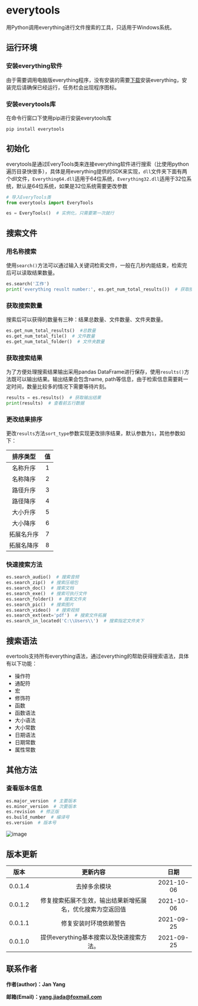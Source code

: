 # everytools
用Python调用everything进行文件搜索的工具，只适用于Windows系统。

## 运行环境

### 安装everything软件

由于需要调用电脑版everything程序，没有安装的需要[下载](https://www.voidtools.com/zh-cn/downloads/)安装everything，安装完后请确保已经运行，任务栏会出现程序图标。

### 安装everytools库

在命令行窗口下使用pip进行安装everytools库

```shell
pip install everytools
```



## 初始化

everytools是通过EveryTools类来连接everything软件进行搜索（比使用python遍历目录快很多），具体是用everything提供的SDK来实现，`dll`文件夹下面有两个dll文件，`Everything64.dll`适用于64位系统，`Everything32.dll`适用于32位系统，默认是64位系统，如果是32位系统需要更改参数

```python
# 导入EveryTools类
from everytools import EveryTools

es = EveryTools()  # 实例化，只需要第一次就行
```



## 搜索文件

### 用名称搜索

使用`search()`方法可以通过输入关键词检索文件，一般在几秒内能结束，检索完后可以读取结果数量。

```python
es.search('工作')
print('everything reuslt number:', es.get_num_total_results())  # 获取搜索结果对象数量
```

### 获取搜索数量

搜索后可以获得的数量有三种：结果总数量、文件数量、文件夹数量。

```python
es.get_num_total_results()  #总数量
es.get_num_total_file()  # 文件数量
es.get_num_total_folder()  # 文件夹数量
```

### 获取搜索结果

为了方便处理搜索结果输出采用pandas DataFrame进行保存，使用`results()`方法既可以输出结果。输出结果会包含name, path等信息，由于检索信息需要耗一定时间，数量比较多的情况下需要等待片刻。

```python
results = es.results()  # 获取输出结果
print(results)  # 查看前五行数据
```

### 更改结果排序

更改`results`方法`sort_type`参数实现更改排序结果，默认参数为`1`，其他参数如下：

| **排序类型** | **值** |
| :----------: | :----: |
|   名称升序   |   1    |
|   名称降序   |   2    |
|   路径升序   |   3    |
|   路径降序   |   4    |
|   大小升序   |   5    |
|   大小降序   |   6    |
|  拓展名升序  |   7    |
|  拓展名降序  |   8    |



### 快速搜索方法

```python
es.search_audio()  # 搜索音频
es.search_zip()  # 搜索压缩包
es.search_doc()  # 搜索文档
es.search_exe()  # 搜索可执行文件
es.search_folder()  # 搜索文件夹
es.search_pic()  # 搜索图片
es.search_video()  # 搜索视频
es.search_ext(ext='pdf')  # 搜索文件拓展
es.search_in_located('C:\\Users\\')  # 搜索指定文件夹下
```



## 搜索语法

evertools支持所有everything语法，通过everything的帮助获得搜索语法，具体有以下功能：

* 操作符
* 通配符
* 宏
* 修饰符
* 函数
* 函数语法
* 大小语法
* 大小常数
* 日期语法
* 日期常数
* 属性常数

## 其他方法

### 查看版本信息

```python
es.major_version  # 主要版本
es.minor_version  # 次要版本
es.revision  # 修正版
es.build_number  # 编译号
es.version  # 版本号
```

![image](images/1.png)

## 版本更新

| **版本** |                        **更新内容**                        |  **日期**  |
| :------: | :--------------------------------------------------------: | :--------: |
| 0.0.1.4  | 去掉多余模块 | 2021-10-06 |
| 0.0.1.2  | 修复搜索拓展不生效，输出结果新增拓展名，优化搜索为空返回值 | 2021-10-06 |
| 0.0.1.1  |                   修复安装时环境依赖警告                   | 2021-09-25 |
| 0.0.1.0  |          提供everything基本搜索以及快速搜索方法。          | 2021-09-25 |

## 联系作者

**作者(author)：Jan Yang**

**邮箱(Email)：yang.jiada@foxmail.com**

